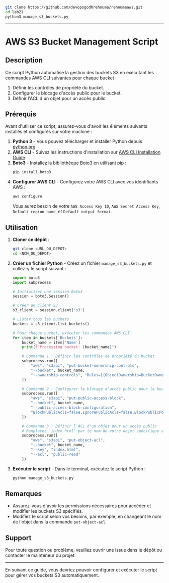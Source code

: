  ```bash
git clone https://github.com/devopsgodhrehouma/rehoumaaws.git
cd lab21
python3 manage_s3_buckets.py
 ```




---

# AWS S3 Bucket Management Script

## Description

Ce script Python automatise la gestion des buckets S3 en exécutant les commandes AWS CLI suivantes pour chaque bucket :
1. Définir les contrôles de propriété du bucket.
2. Configurer le blocage d'accès public pour le bucket.
3. Définir l'ACL d'un objet pour un accès public.

## Prérequis

Avant d'utiliser ce script, assurez-vous d'avoir les éléments suivants installés et configurés sur votre machine :

1. **Python 3** - Vous pouvez télécharger et installer Python depuis [python.org](https://www.python.org/downloads/).
2. **AWS CLI** - Suivez les instructions d'installation sur [AWS CLI Installation Guide](https://docs.aws.amazon.com/cli/latest/userguide/install-cliv2.html).
3. **Boto3** - Installez la bibliothèque Boto3 en utilisant pip :
    ```bash
    pip install boto3
    ```
4. **Configurer AWS CLI** - Configurez votre AWS CLI avec vos identifiants AWS :
    ```bash
    aws configure
    ```
    Vous aurez besoin de votre `AWS Access Key ID`, `AWS Secret Access Key`, `Default region name`, et `Default output format`.

## Utilisation

1. **Cloner ce dépôt** :
    ```bash
    git clone <URL_DU_DEPOT>
    cd <NOM_DU_DEPOT>
    ```

2. **Créer un fichier Python** - Créez un fichier `manage_s3_buckets.py` et collez-y le script suivant :

    ```python
    import boto3
    import subprocess

    # Initialiser une session Boto3
    session = boto3.Session()

    # Créer un client S3
    s3_client = session.client('s3')

    # Lister tous les buckets
    buckets = s3_client.list_buckets()

    # Pour chaque bucket, exécuter les commandes AWS CLI
    for item in buckets['Buckets']:
        bucket_name = item['Name']
        print(f"Processing bucket: {bucket_name}")

        # Commande 1 : Définir les contrôles de propriété du bucket
        subprocess.run([
            "aws", "s3api", "put-bucket-ownership-controls",
            "--bucket", bucket_name,
            "--ownership-controls", "Rules=[{ObjectOwnership=BucketOwnerPreferred}]"
        ])

        # Commande 2 : Configurer le blocage d'accès public pour le bucket
        subprocess.run([
            "aws", "s3api", "put-public-access-block",
            "--bucket", bucket_name,
            "--public-access-block-configuration",
            "BlockPublicAcls=false,IgnorePublicAcls=false,BlockPublicPolicy=false,RestrictPublicBuckets=false"
        ])

        # Commande 3 : Définir l'ACL d'un objet pour un accès public
        # Remplacez 'index.html' par le nom de votre objet spécifique si nécessaire
        subprocess.run([
            "aws", "s3api", "put-object-acl",
            "--bucket", bucket_name,
            "--key", "index.html",
            "--acl", "public-read"
        ])
    ```

3. **Exécuter le script** - Dans le terminal, exécutez le script Python :
    ```bash
    python manage_s3_buckets.py
    ```

## Remarques

- Assurez-vous d'avoir les permissions nécessaires pour accéder et modifier les buckets S3 spécifiés.
- Modifiez le script selon vos besoins, par exemple, en changeant le nom de l'objet dans la commande `put-object-acl`.

## Support

Pour toute question ou problème, veuillez ouvrir une issue dans le dépôt ou contacter le mainteneur du projet.

---

En suivant ce guide, vous devriez pouvoir configurer et exécuter le script pour gérer vos buckets S3 automatiquement.
